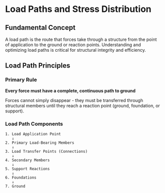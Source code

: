 # Load Paths and Stress Distribution

## Fundamental Concept

A load path is the route that forces take through a structure from the point of application to the ground or reaction points. Understanding and optimizing load paths is critical for structural integrity and efficiency.

## Load Path Principles

### Primary Rule
**Every force must have a complete, continuous path to ground**

Forces cannot simply disappear - they must be transferred through structural members until they reach a reaction point (ground, foundation, or support).

### Load Path Components
```
1. Load Application Point
   ↓
2. Primary Load-Bearing Members
   ↓
3. Load Transfer Points (Connections)
   ↓
4. Secondary Members
   ↓
5. Support Reactions
   ↓
6. Foundations
   ↓
7. Ground
```
